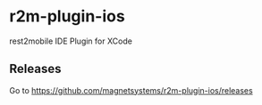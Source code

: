 r2m-plugin-ios
==============

rest2mobile IDE Plugin for XCode

Releases
--------
Go to https://github.com/magnetsystems/r2m-plugin-ios/releases
